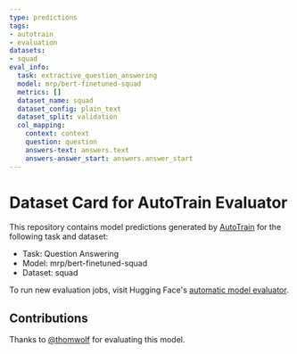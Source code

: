 ```yaml
---
type: predictions
tags:
- autotrain
- evaluation
datasets:
- squad
eval_info:
  task: extractive_question_answering
  model: mrp/bert-finetuned-squad
  metrics: []
  dataset_name: squad
  dataset_config: plain_text
  dataset_split: validation
  col_mapping:
    context: context
    question: question
    answers-text: answers.text
    answers-answer_start: answers.answer_start
---
```

# Dataset Card for AutoTrain Evaluator

This repository contains model predictions generated by [AutoTrain](https://huggingface.co/autotrain) for the following task and dataset:

* Task: Question Answering
* Model: mrp/bert-finetuned-squad
* Dataset: squad

To run new evaluation jobs, visit Hugging Face's [automatic model evaluator](https://huggingface.co/spaces/autoevaluate/model-evaluator).

## Contributions

Thanks to [@thomwolf](https://huggingface.co/thomwolf) for evaluating this model.